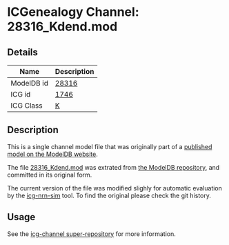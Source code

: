 # ICGenealogy Channel: 28316\_Kdend.mod

## Details

Name | Description
---- | -----------
ModelDB id | [28316](http://senselab.med.yale.edu/ModelDB/ShowModel.cshtml?model=28316)
ICG id | [1746](http://icg.neurotheory.ox.ac.uk/channels/1/1746)
ICG Class | [K](http://icg.neurotheory.ox.ac.uk/channels/1)

## Description

This is a single channel model file that was originally part of a [published model on the ModelDB website](http://senselab.med.yale.edu/ModelDB/ShowModel.cshtml?model=28316).


The file [28316\_Kdend.mod](28316_Kdend.mod) was extrated from [the ModelDB repository](http://senselab.med.yale.edu/ModelDB/ShowModel.cshtml?model=28316), and committed in its original form.

The current version of the file was modified slighly for automatic evaluation by the [icg-nrn-sim](https://github.com/icgenealogy/icg-nrn-sim) tool. To find the original please check the git history.


## Usage

See the [icg-channel super-repository](https://github.com/icgenealogy/icg-channels) for more information.